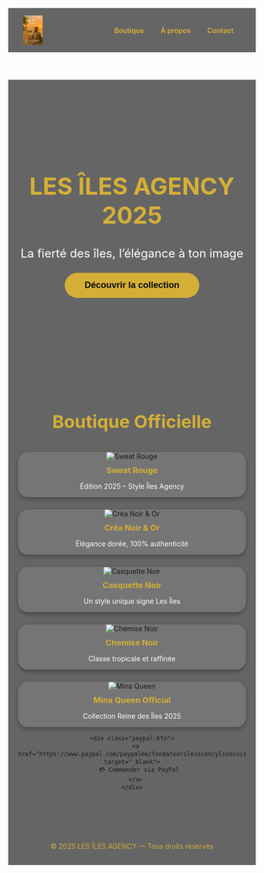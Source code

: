 <!DOCTYPE html>
<html lang="fr">
<head>
  <meta charset="UTF-8">
  <meta name="viewport" content="width=device-width, initial-scale=1.0">
  <title>LES ÎLES AGENCY — Boutique officielle</title>
  <style>
    :root {
      --or: #d4af37;
      --noir: #0b0b0b;
      --blanc: #ffffff;
      --fond-transparent: rgba(0, 0, 0, 0.6);
    }

    body {
      margin: 0;
      font-family: "Poppins", sans-serif;
      color: var(--blanc);
      background: url("assets/couverture.jpg") center/cover no-repeat fixed;
    }

    header {
      display: flex;
      justify-content: space-between;
      align-items: center;
      background-color: var(--fond-transparent);
      padding: 15px 30px;
      position: sticky;
      top: 0;
      backdrop-filter: blur(5px);
      z-index: 10;
    }

    header img {
      height: 60px;
    }

    nav a {
      margin: 0 15px;
      color: var(--or);
      text-decoration: none;
      font-weight: 600;
    }

    nav a:hover {
      text-decoration: underline;
    }

    .hero {
      text-align: center;
      padding: 120px 20px;
      background-color: var(--fond-transparent);
    }

    .hero h1 {
      font-size: 48px;
      color: var(--or);
      margin-bottom: 10px;
    }

    .hero h2 {
      font-size: 24px;
      font-weight: 400;
      color: var(--blanc);
      margin-bottom: 25px;
    }

    .hero button {
      background-color: var(--or);
      border: none;
      color: var(--noir);
      padding: 15px 40px;
      font-size: 18px;
      border-radius: 30px;
      cursor: pointer;
      font-weight: bold;
      transition: all 0.3s ease;
    }

    .hero button:hover {
      background-color: #b8942c;
      transform: scale(1.05);
    }

    .boutique {
      padding: 60px 20px;
      text-align: center;
      background-color: var(--fond-transparent);
    }

    .boutique h2 {
      color: var(--or);
      font-size: 36px;
      margin-bottom: 40px;
    }

    .produits {
      display: grid;
      grid-template-columns: repeat(auto-fit, minmax(250px, 1fr));
      gap: 25px;
      justify-content: center;
      align-items: center;
    }

    .produit {
      background-color: rgba(255, 255, 255, 0.1);
      border-radius: 20px;
      overflow: hidden;
      box-shadow: 0 4px 10px rgba(0, 0, 0, 0.3);
      transition: transform 0.3s ease;
    }

    .produit:hover {
      transform: translateY(-5px);
    }

    .produit img {
      width: 100%;
      height: 280px;
      object-fit: cover;
    }

    .produit h3 {
      margin: 10px 0;
      color: var(--or);
    }

    .produit p {
      color: var(--blanc);
      font-size: 14px;
    }

    footer {
      text-align: center;
      padding: 30px;
      background-color: var(--fond-transparent);
      color: var(--or);
      font-size: 14px;
    }

    .paypal-btn {
      margin-top: 20px;
    }

    .paypal-btn a {
      background-color: var(--or);
      color: var(--noir);
      padding: 12px 25px;
      border-radius: 25px;
      text-decoration: none;
      font-weight: bold;
      transition: all 0.3s ease;
    }

    .paypal-btn a:hover {
      background-color: #b8942c;
    }
  </style>
</head>
<body>

  <header>
    <img src="assets/Logo.png" alt="Logo Les Îles Agency">
    <nav>
      <a href="#boutique">Boutique</a>
      <a href="#a-propos">À propos</a>
      <a href="#contact">Contact</a>
    </nav>
  </header>

  <section class="hero">
    <h1>LES ÎLES AGENCY 2025</h1>
    <h2>La fierté des îles, l’élégance à ton image</h2>
    <button onclick="window.location.href='#boutique'">Découvrir la collection</button>
  </section>

  <section id="boutique" class="boutique">
    <h2>Boutique Officielle</h2>
    <div class="produits">
      <div class="produit">
        <img src="assets/produits/sweet-rouge.jpg" alt="Sweat Rouge">
        <h3>Sweat Rouge</h3>
        <p>Édition 2025 – Style Îles Agency</p>
      </div>
      <div class="produit">
        <img src="assets/produits/crea-noir-or.jpg" alt="Créa Noir & Or">
        <h3>Créa Noir & Or</h3>
        <p>Élégance dorée, 100% authenticité</p>
      </div>
      <div class="produit">
        <img src="assets/produits/casquette-noir.jpg" alt="Casquette Noir">
        <h3>Casquette Noir</h3>
        <p>Un style unique signé Les Îles</p>
      </div>
      <div class="produit">
        <img src="assets/produits/chemise-noir.jpg" alt="Chemise Noir">
        <h3>Chemise Noir</h3>
        <p>Classe tropicale et raffinée</p>
      </div>
      <div class="produit">
        <img src="assets/produits/mina-queen-official.jpg" alt="Mina Queen">
        <h3>Mina Queen Official</h3>
        <p>Collection Reine des Îles 2025</p>
      </div>
    </div>

    <div class="paypal-btn">
      <a href="https://www.paypal.com/paypalme/fondateurilesacencylivecuisto" target="_blank">
        💳 Commander via PayPal
      </a>
    </div>
  </section>

  <footer>
    © 2025 LES ÎLES AGENCY — Tous droits réservés
  </footer>

</body>
</html>
